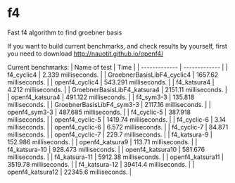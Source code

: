 # f4
Fast f4 algorithm to find groebner basis

If you want to build current benchmarks, and check results by yourself, first you need to download http://nauotit.github.io/openf4/

Current benchmarks:
| Name of test | Time |
| ------------- | ------------- |
| f4_cyclic4  | 2.339 milliseconds. | 
| GroebnerBasisLibF4_cyclic4  | 1657.62 milliseconds. | 
| openf4_cyclic4  | 543.291 milliseconds. | 
| f4_katsura4  | 4.212 milliseconds. | 
| GroebnerBasisLibF4_katsura4  | 2151.11 milliseconds. | 
| openf4_katsura4  | 491.122 milliseconds. | 
| f4_sym3-3  | 135.818 milliseconds. | 
| GroebnerBasisLibF4_sym3-3  | 2117.16 milliseconds. | 
| openf4_sym3-3  | 487.685 milliseconds. | 
| f4_cyclic-5  | 387.918 milliseconds. | 
| openf4_cyclic-5  | 1419.74 milliseconds. | 
| f4_cyclic-6  | 3.14 milliseconds. | 
| openf4_cyclic-6  | 6.572 milliseconds. | 
| f4_cyclic-7  | 84.871 milliseconds. | 
| openf4_cyclic-7  | 229.7 milliseconds. | 
| f4_katsura-9  | 152.986 milliseconds. | 
| openf4_katsura9  | 113.71 milliseconds. | 
| f4_katsura-10  | 928.473 milliseconds. | 
| openf4_katsura10  | 581.676 milliseconds. | 
| f4_katsura-11  | 5912.38 milliseconds. | 
| openf4_katsura11  | 3519.78 milliseconds. | 
| f4_katsura-12  | 39414.4 milliseconds. | 
| openf4_katsura12  | 22345.6 milliseconds. | 
